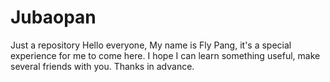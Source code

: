 # Jubaopan
Just a repository
Hello everyone,
My name is Fly Pang, it's a special experience for me to come here. I hope I can learn something useful, make several friends with you.
Thanks in advance.
